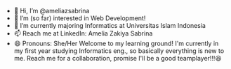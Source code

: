 - 👋 Hi, I’m @ameliazsabrina
- 👀 I’m (so far) interested in Web Development!
- 🌱 I’m currently majoring Informatics at Universitas Islam Indonesia
- 📫 Reach me at LinkedIn: Amelia Zakiya Sabrina
- 😄 Pronouns: She/Her
Welcome to my learning ground! I'm currently in my first year studying Informatics eng., so basically everything is new to me. Reach me for a collaboration, promise I'll be a good teamplayer!‼️😆
<!---
ameliazsabrina/ameliazsabrina is a ✨ special ✨ repository because its `README.md` (this file) appears on your GitHub profile.
You can click the Preview link to take a look at your changes.
--->
